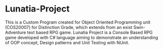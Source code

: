 # Lunatia-Project
This is a Custom Program created for Object Oriented Programming unit (COS20007) for Distinction Grade, which extends from an exist Swin-Adventure text based RPG game. Lunatia Project is a Console Based RPG game developed with C# language aiming to demonstrate an understanding of OOP concept, Design patterns and Unit Testing with NUnit.
